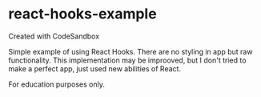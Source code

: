 # react-hooks-example
Created with CodeSandbox

Simple example of using React Hooks. There are no styling in app but raw functionality. This implementation may be improoved, but I don't tried to make a perfect app, just used new abilities of React.

For education purposes only.
